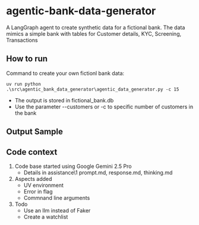 # agentic-bank-data-generator

A LangGraph agent to create synthetic data for a fictional bank. The data mimics a simple bank with tables for Customer details, KYC, Screening, Transactions

## How to run

Command to create your own fictionl bank data: 

```uv run python .\src\agentic_bank_data_generator\agentic_data_generator.py -c 15```
- The output is stored in fictional_bank.db
- Use the parameter --customers or -c to specific number of customers in the bank

## Output Sample


## Code context
1. Code base started using Google Gemini 2.5 Pro
    - Details in assistance\1 prompt.md, response.md, thinking.md
2. Aspects added
    - UV environment
    - Error in flag
    - Commnand line arguments
3. Todo
    - Use an llm instead of Faker
    - Create a watchlist
